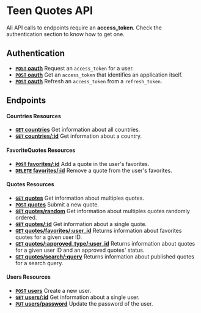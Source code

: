 # Teen Quotes API
All API calls to endpoints require an **access_token**. Check the authentication section to know how to get one.

## Authentication

- **[<code>POST</code> oauth](https://github.com/TeenQuotes/api-documentation/blob/master/authentication/POST_oauth_password.md)** Request an `access_token` for a user.
- **[<code>POST</code> oauth](https://github.com/TeenQuotes/api-documentation/blob/master/authentication/POST_oauth_client_credentials.md)** Get an `access_token` that identifies an application itself.
- **[<code>POST</code> oauth](https://github.com/TeenQuotes/api-documentation/blob/master/authentication/POST_oauth_refresh_token.md)** Refresh an `access_token` from a `refresh_token`.

## Endpoints

#### Countries Resources
- **[<code>GET</code> countries](https://github.com/TeenQuotes/api-documentation/blob/master/endpoints/countries/GET_countries.md)** Get information about all countries.
- **[<code>GET</code> countries/:id](https://github.com/TeenQuotes/api-documentation/blob/master/endpoints/countries/GET_countries_id.md)** Get information about a country.

#### FavoriteQuotes Resources
- **[<code>POST</code> favorites/:id](https://github.com/TeenQuotes/api-documentation/blob/master/endpoints/favorites/POST_favorites_id.md)** Add a quote in the user's favorites.
- **[<code>DELETE</code> favorites/:id](https://github.com/TeenQuotes/api-documentation/blob/master/endpoints/favorites/DELETE_favorites_id.md)** Remove a quote from the user's favorites.

#### Quotes Resources
- **[<code>GET</code> quotes](https://github.com/TeenQuotes/api-documentation/blob/master/endpoints/quotes/GET_quotes.md)** Get information about multiples quotes.
- **[<code>POST</code> quotes](https://github.com/TeenQuotes/api-documentation/blob/master/endpoints/quotes/POST_quotes.md)** Submit a new quote.
- **[<code>GET</code> quotes/random](https://github.com/TeenQuotes/api-documentation/blob/master/endpoints/quotes/GET_quotes_random.md)** Get information about multiples quotes randomly ordered.
- **[<code>GET</code> quotes/:id](https://github.com/TeenQuotes/api-documentation/blob/master/endpoints/quotes/GET_quotes_id.md)** Get information about a single quote.
- **[<code>GET</code> quotes/favorites/:user_id](https://github.com/TeenQuotes/api-documentation/blob/master/endpoints/quotes/GET_quotes_favorites_user_id.md)** Returns information about favorites quotes for a given user ID.
- **[<code>GET</code> quotes/:approved_type/:user_id](https://github.com/TeenQuotes/api-documentation/blob/master/endpoints/quotes/GET_quotes_approved_user_id.md)** Returns information about quotes for a given user ID and an approved quotes' status.
- **[<code>GET</code> quotes/search/:query](https://github.com/TeenQuotes/api-documentation/blob/master/endpoints/quotes/GET_quotes_search_query.md)** Returns information about published quotes for a search query.

#### Users Resources
- **[<code>POST</code> users](https://github.com/TeenQuotes/api-documentation/blob/master/endpoints/users/POST_users.md)** Create a new user.
- **[<code>GET</code> users/:id](https://github.com/TeenQuotes/api-documentation/blob/master/endpoints/users/GET_users_id.md)** Get information about a single user.
- **[<code>PUT</code> users/password](https://github.com/TeenQuotes/api-documentation/blob/master/endpoints/users/PUT_users_password.md)** Update the password of the user.
